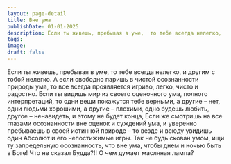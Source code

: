 ```yaml
---
layout: page-detail
title: Вне ума
publishDate: 01-01-2025
description: Если ты живешь, пребывая в уме,  то тебе всегда нелегко,  и другим с тобой нелегко. А если свободно паришь в чистой осознанности природы ума,  то все всегда проявляется игриво, легко, чисто и радостно
tags:
image:
draft: false
---
```

Если ты живешь, пребывая в уме,  то тебе всегда нелегко,  и другим с тобой нелегко. А если свободно паришь в чистой осознанности природы ума,  то все всегда проявляется игриво, легко, чисто и радостно. Если ты видишь мир из своего оценочного ума,  полного интерпретаций,  то одни вещи покажутся тебе верными, а другие – нет,  одни людьми хорошими, а другие – плохими,  одно будешь любить, другое – ненавидеть,  и этому не будет конца, Если же смотришь на все глазами осознанности  вне оценок и суждений ума,  и уверенно пребываешь в своей истинной природе –  то везде и всюду увидишь один Абсолют  и его непостижимые игры. Так не будь скован умом,  ищи ту запредельную осознанность, что вне ума,  чтобы днем и ночью быть в Боге! Что не сказал Будда?!! О чем думает масляная лампа?